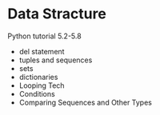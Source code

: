 # Data Stracture #

Python tutorial 5.2-5.8

- del statement
- tuples and sequences
- sets 
- dictionaries
- Looping Tech
- Conditions
- Comparing Sequences and Other Types 